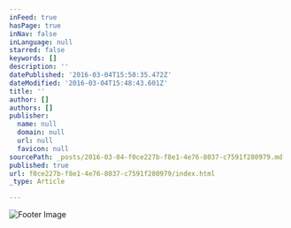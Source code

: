 ```yaml
---
inFeed: true
hasPage: true
inNav: false
inLanguage: null
starred: false
keywords: []
description: ''
datePublished: '2016-03-04T15:50:35.472Z'
dateModified: '2016-03-04T15:48:43.601Z'
title: ''
author: []
authors: []
publisher:
  name: null
  domain: null
  url: null
  favicon: null
sourcePath: _posts/2016-03-04-f0ce227b-f8e1-4e76-8037-c7591f280979.md
published: true
url: f0ce227b-f8e1-4e76-8037-c7591f280979/index.html
_type: Article

---
```

![Footer Image](https://the-grid-user-content.s3-us-west-2.amazonaws.com/18c78422-f90e-40de-8924-881ad82dc460.jpg)